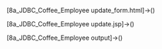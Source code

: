 [8a_JDBC_Coffee_Employee update_form.html]->()


[8a_JDBC_Coffee_Employee update.jsp]->()


[8a_JDBC_Coffee_Employee output]->()
